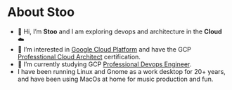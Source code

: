 # 

# About Stoo

- 👋 Hi, I’m **Stoo** and I am exploring devops and architecture in the **Cloud** :cloud:
- 👀 I’m interested in [Google Cloud Platform](https://cloud.google.com/why-google-cloud) and have the GCP [Professtional Cloud Architect](https://cloud.google.com/certification/cloud-architect) certification.
- 🌱 I’m currently studying GCP [Professional Devops Engineer](https://cloud.google.com/certification/cloud-devops-engineer).
- I have been running Linux and Gnome as a work desktop for 20+ years, and have been using MacOs at home for music production and fun.


